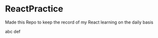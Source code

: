 # ReactPractice
 
Made this Repo to keep the record of my React learning on the daily basis 

abc
def
